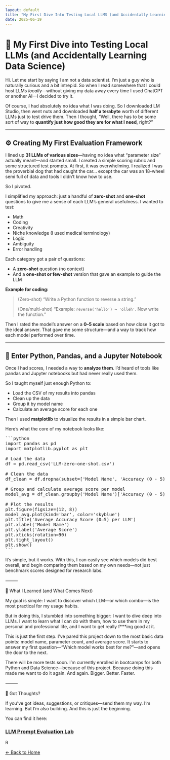 ```yaml
---
layout: default
title: "My First Dive Into Testing Local LLMS (and Accidentally Learning Data Science)"
date: 2025-06-19
---
```

# 🧪 My First Dive into Testing Local LLMs (and Accidentally Learning Data Science)

Hi. Let me start by saying I am not a data scientist. I’m just a guy who is naturally curious and a bit intrepid. So when I read somewhere that I could host LLMs *locally*—without giving my data away every time I used ChatGPT or another AI—I decided to try it.

Of course, I had absolutely no idea what I was doing. So I downloaded LM Studio, then went nuts and downloaded **half a terabyte** worth of different LLMs just to test drive them. Then I thought, “Well, there has to be some sort of way to **quantify just how good they are for what I need**, right?”

---

## ⚙️ Creating My First Evaluation Framework

I lined up **31 LLMs of various sizes**—having no idea what “parameter size” actually meant—and started small. I created a simple scoring rubric and some structured test prompts. At first, it was overwhelming. I realized I was the proverbial dog that had caught the car… except the car was an 18-wheel semi full of data and tools I didn’t know how to use.

So I pivoted.

I simplified my approach: just a handful of **zero-shot** and **one-shot** questions to give me a sense of each LLM’s general usefulness. I wanted to test:

- Math  
- Coding  
- Creativity  
- Niche knowledge (I used medical terminology)  
- Logic  
- Ambiguity  
- Error handling  

Each category got a pair of questions:

- A **zero-shot** question (no context)  
- And a **one-shot or few-shot** version that gave an example to guide the LLM  

**Example for coding:**

> (Zero-shot) “Write a Python function to reverse a string.”  
>  
> (One/multi-shot) “Example: `reverse('hello') → 'olleh'`. Now write the function.”

Then I rated the model’s answer on a **0–5 scale** based on how close it got to the ideal answer. That gave me some structure—and a way to track how each model performed over time.

---

## 🐍 Enter Python, Pandas, and a Jupyter Notebook

Once I had scores, I needed a way to **analyze them**. I’d heard of tools like pandas and Jupyter notebooks but had never really used them.

So I taught myself just enough Python to:

- Load the CSV of my results into pandas  
- Clean up the data  
- Group it by model name  
- Calculate an average score for each one  

Then I used **matplotlib** to visualize the results in a simple bar chart.

Here’s what the core of my notebook looks like:

<pre>
```python
import pandas as pd
import matplotlib.pyplot as plt

# Load the data
df = pd.read_csv('LLM-zero-one-shot.csv')

# Clean the data
df_clean = df.dropna(subset=['Model Name', 'Accuracy (0 - 5)'])

# Group and calculate average score per model
model_avg = df_clean.groupby('Model Name')['Accuracy (0 - 5)'].mean().sort_values(ascending=False)

# Plot the results
plt.figure(figsize=(12, 8))
model_avg.plot(kind='bar', color='skyblue')
plt.title('Average Accuracy Score (0–5) per LLM')
plt.xlabel('Model Name')
plt.ylabel('Average Score')
plt.xticks(rotation=90)
plt.tight_layout()
plt.show()
```
</pre>
It’s simple, but it works. With this, I can easily see which models did best overall, and begin comparing them based on my own needs—not just benchmark scores designed for research labs.

⸻

🧠 What I Learned (and What Comes Next)

My goal is simple: I want to discover which LLM—or which combo—is the most practical for my usage habits.

But in doing this, I stumbled into something bigger: I want to dive deep into LLMs. I want to learn what I can do with them, how to use them in my personal and professional life, and I want to get really f***ing good at it.

This is just the first step. I’ve pared this project down to the most basic data points: model name, parameter count, and average score. It starts to answer my first question—“Which model works best for me?”—and opens the door to the next.

There will be more tests soon. I’m currently enrolled in bootcamps for both Python and Data Science—because of this project. Because doing this made me want to do it again. And again. Bigger. Better. Faster.

⸻

💬 Got Thoughts?

If you’ve got ideas, suggestions, or critiques—send them my way. I’m learning. But I’m also building. And this is just the beginning.

You can find it here: <p><h3><a href="https://github.com/ChicanoInParis/LLM-Prompt-Evauation-Lab">LLM Prompt Evaluation Lab</a></h3></p>

R
<p><a href="{{ site.baseurl }}">← Back to Home</a></p>
